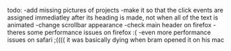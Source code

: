 todo:
-add missing pictures of projects
-make it so that the click events are assigned immediatley after its heading is made, not when all of the text is animated
-change scrollbar appearance
-check main header on firefox
-theres some performance issues on firefox :(
-even more performance issues on safari ;(((( it was basically dying when bram opened it on his mac
